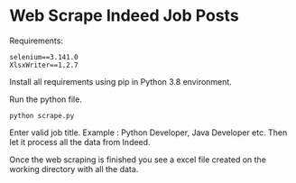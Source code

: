 # Web Scrape Indeed Job Posts

Requirements:
```
selenium==3.141.0
XlsxWriter==1.2.7
```
Install all requirements using pip in Python 3.8 environment.

Run the python file.
```
python scrape.py
```

Enter valid job title. Example : Python Developer, Java Developer etc.
Then let it process all the data from Indeed. 

Once the web scraping is finished you see a excel file created on the working directory with all the data.
